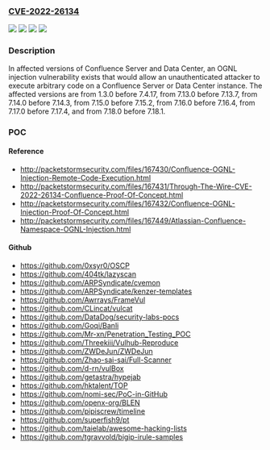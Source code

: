 ### [CVE-2022-26134](https://cve.mitre.org/cgi-bin/cvename.cgi?name=CVE-2022-26134)
![](https://img.shields.io/static/v1?label=Product&message=Confluence%20Data%20Center&color=blue)
![](https://img.shields.io/static/v1?label=Product&message=Confluence%20Server&color=blue)
![](https://img.shields.io/static/v1?label=Version&message=%3E%201.3.0%20&color=brighgreen)
![](https://img.shields.io/static/v1?label=Vulnerability&message=Remote%20Code%20Execution&color=brighgreen)

### Description

In affected versions of Confluence Server and Data Center, an OGNL injection vulnerability exists that would allow an unauthenticated attacker to execute arbitrary code on a Confluence Server or Data Center instance. The affected versions are from 1.3.0 before 7.4.17, from 7.13.0 before 7.13.7, from 7.14.0 before 7.14.3, from 7.15.0 before 7.15.2, from 7.16.0 before 7.16.4, from 7.17.0 before 7.17.4, and from 7.18.0 before 7.18.1.

### POC

#### Reference
- http://packetstormsecurity.com/files/167430/Confluence-OGNL-Injection-Remote-Code-Execution.html
- http://packetstormsecurity.com/files/167431/Through-The-Wire-CVE-2022-26134-Confluence-Proof-Of-Concept.html
- http://packetstormsecurity.com/files/167432/Confluence-OGNL-Injection-Proof-Of-Concept.html
- http://packetstormsecurity.com/files/167449/Atlassian-Confluence-Namespace-OGNL-Injection.html

#### Github
- https://github.com/0xsyr0/OSCP
- https://github.com/404tk/lazyscan
- https://github.com/ARPSyndicate/cvemon
- https://github.com/ARPSyndicate/kenzer-templates
- https://github.com/Awrrays/FrameVul
- https://github.com/CLincat/vulcat
- https://github.com/DataDog/security-labs-pocs
- https://github.com/Goqi/Banli
- https://github.com/Mr-xn/Penetration_Testing_POC
- https://github.com/Threekiii/Vulhub-Reproduce
- https://github.com/ZWDeJun/ZWDeJun
- https://github.com/Zhao-sai-sai/Full-Scanner
- https://github.com/d-rn/vulBox
- https://github.com/getastra/hypejab
- https://github.com/hktalent/TOP
- https://github.com/nomi-sec/PoC-in-GitHub
- https://github.com/openx-org/BLEN
- https://github.com/pipiscrew/timeline
- https://github.com/superfish9/pt
- https://github.com/taielab/awesome-hacking-lists
- https://github.com/tgravvold/bigip-irule-samples

